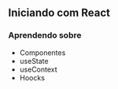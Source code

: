 ## Iniciando com React ##

### Aprendendo sobre ### 

 - Componentes
 - useState
 - useContext
 - Hoocks
